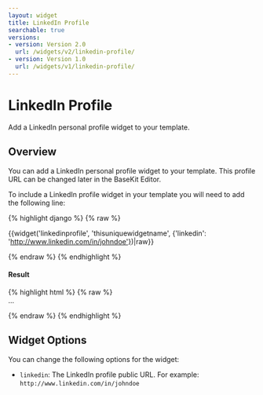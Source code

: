 ```yaml
---
layout: widget
title: LinkedIn Profile
searchable: true
versions:
- version: Version 2.0
  url: /widgets/v2/linkedin-profile/
- version: Version 1.0
  url: /widgets/v1/linkedin-profile/
---
```


# LinkedIn Profile

Add a LinkedIn personal profile widget to your template.

## Overview

You can add a LinkedIn personal profile widget to your template. This profile URL can be changed later in the BaseKit Editor.

To include a LinkedIn profile widget in your template you will need to add the following line:

{% highlight django %}
{% raw %}

  {{widget('linkedinprofile', 'thisuniquewidgetname', {'linkedin': 'http://www.linkedin.com/in/johndoe'})|raw}}

{% endraw %}
{% endhighlight %}


<h4>Result</h4>
{% highlight html %}
{% raw %}

<div id="page-zones__template-widgets__linkedinprofile-thisuniquewidgetname" class="widget  widget--template-widget" data-widget-type="linkedinprofile">
  <div class="bk-linkedinprofile  linkedinprofile  widget__linkedinprofile">
    <div class="embed-wrap  embed-wrap--linkedin  linkedinprofile__embed-wrap">
      ...
    </div>
  </div>
</div>

{% endraw %}
{% endhighlight %}

## Widget Options

You can change the following options for the widget:

* ```linkedin```: The LinkedIn profile public URL. For example: ```http://www.linkedin.com/in/johndoe```

